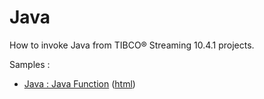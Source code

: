 # Java

How to invoke Java from TIBCO&reg; Streaming 10.4.1 projects.

Samples :

* [Java : Java Function](javafunction/src/site/markdown/index.md) ([html](https://plord12.github.io/samples/10.4.1/java/javafunction/))
